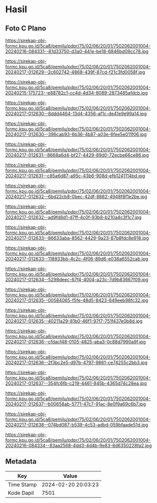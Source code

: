 # Hasil

## Foto C Plano

https://sirekap-obj-formc.kpu.go.id/5ca8/pemilu/pdpr/75/02/06/20/01/7502062001004-20240216-084331--81d33750-d3a0-441e-be18-6846bd09cc78.jpg

https://sirekap-obj-formc.kpu.go.id/5ca8/pemilu/pdpr/75/02/06/20/01/7502062001004-20240217-012629--2c602742-4868-439f-87cd-f21c3fd0058f.jpg

https://sirekap-obj-formc.kpu.go.id/5ca8/pemilu/pdpr/75/02/06/20/01/7502062001004-20240215-175723--e88782c1-cc4d-4d34-8089-2873485afdcb.jpg

https://sirekap-obj-formc.kpu.go.id/5ca8/pemilu/pdpr/75/02/06/20/01/7502062001004-20240217-012630--8ddd4464-13d4-4356-af1c-de41e9e99a14.jpg

https://sirekap-obj-formc.kpu.go.id/5ca8/pemilu/pdpr/75/02/06/20/01/7502062001004-20240217-012630--396cab93-6b36-4b87-a03e-6fee5e011f06.jpg

https://sirekap-obj-formc.kpu.go.id/5ca8/pemilu/pdpr/75/02/06/20/01/7502062001004-20240217-012631--8668a6d4-bf27-4429-89d0-72ecbe66ce86.jpg

https://sirekap-obj-formc.kpu.go.id/5ca8/pemilu/pdpr/75/02/06/20/01/7502062001004-20240217-012631--c85a6d87-a95c-43b6-908d-efb1241114bd.jpg

https://sirekap-obj-formc.kpu.go.id/5ca8/pemilu/pdpr/75/02/06/20/01/7502062001004-20240217-012632--6bd22cb8-0bec-42df-8882-4948f8f1e2be.jpg

https://sirekap-obj-formc.kpu.go.id/5ca8/pemilu/pdpr/75/02/06/20/01/7502062001004-20240217-012632--ad9fd8d1-d7ff-4c0f-93b8-b210a4c3f1c7.jpg

https://sirekap-obj-formc.kpu.go.id/5ca8/pemilu/pdpr/75/02/06/20/01/7502062001004-20240217-012633--86633aba-8562-4429-9a23-87b8fdc8e918.jpg

https://sirekap-obj-formc.kpu.go.id/5ca8/pemilu/pdpr/75/02/06/20/01/7502062001004-20240217-012633--118933bb-4c2c-4f06-89d6-e038a6552cab.jpg

https://sirekap-obj-formc.kpu.go.id/5ca8/pemilu/pdpr/75/02/06/20/01/7502062001004-20240217-012634--5298deec-67f4-4004-a23c-7d9b83667f09.jpg

https://sirekap-obj-formc.kpu.go.id/5ca8/pemilu/pdpr/75/02/06/20/01/7502062001004-20240217-012635--00584065-f5fe-48d5-8423-649eeb98fc32.jpg

https://sirekap-obj-formc.kpu.go.id/5ca8/pemilu/pdpr/75/02/06/20/01/7502062001004-20240217-012635--40211a29-81b0-46f1-97f7-751f437e0b8d.jpg

https://sirekap-obj-formc.kpu.go.id/5ca8/pemilu/pdpr/75/02/06/20/01/7502062001004-20240217-012636--cfdacf48-0105-4825-aba3-0c88d7990a9f.jpg

https://sirekap-obj-formc.kpu.go.id/5ca8/pemilu/pdpr/75/02/06/20/01/7502062001004-20240217-012636--2f3bc2e5-d97b-4797-9861-ce74255c2bb3.jpg

https://sirekap-obj-formc.kpu.go.id/5ca8/pemilu/pdpr/75/02/06/20/01/7502062001004-20240217-012637--354fc6fb-c219-4461-845b-4365d74c28ea.jpg

https://sirekap-obj-formc.kpu.go.id/5ca8/pemilu/pdpr/75/02/06/20/01/7502062001004-20240217-012637--b00658ab-5771-47c7-91ac-8e0f9a69c6b7.jpg

https://sirekap-obj-formc.kpu.go.id/5ca8/pemilu/pdpr/75/02/06/20/01/7502062001004-20240217-012638--074bd087-b539-4c53-adbd-059bfaade51d.jpg

https://sirekap-obj-formc.kpu.go.id/5ca8/pemilu/pdpr/75/02/06/20/01/7502062001004-20240216-084334--83aa2568-4dd3-4d4b-9e83-8d6350228fa2.jpg


## Metadata

| Key        | Value               |
| ---------- | ------------------- |
| Time Stamp | 2024-02-20 20:03:23 |
| Kode Dapil | 7501                |



